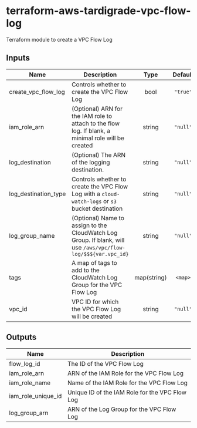 # terraform-aws-tardigrade-vpc-flow-log

Terraform module to create a VPC Flow Log

## Inputs

| Name | Description | Type | Default | Required |
|------|-------------|:----:|:-----:|:-----:|
| create\_vpc\_flow\_log | Controls whether to create the VPC Flow Log | bool | `"true"` | no |
| iam\_role\_arn | (Optional) ARN for the IAM role to attach to the flow log. If blank, a minimal role will be created | string | `"null"` | no |
| log\_destination | (Optional) The ARN of the logging destination. | string | `"null"` | no |
| log\_destination\_type | Controls whether to create the VPC Flow Log with a `cloud-watch-logs` or `s3` bucket destination | string | `"null"` | no |
| log\_group\_name | (Optional) Name to assign to the CloudWatch Log Group. If blank, will use `/aws/vpc/flow-log/$$${var.vpc_id}` | string | `"null"` | no |
| tags | A map of tags to add to the CloudWatch Log Group for the VPC Flow Log | map(string) | `<map>` | no |
| vpc\_id | VPC ID for which the VPC Flow Log will be created | string | `"null"` | no |

## Outputs

| Name | Description |
|------|-------------|
| flow\_log\_id | The ID of the VPC Flow Log |
| iam\_role\_arn | ARN of the IAM Role for the VPC Flow Log |
| iam\_role\_name | Name of the IAM Role for the VPC Flow Log |
| iam\_role\_unique\_id | Unique ID of the IAM Role for the VPC Flow Log |
| log\_group\_arn | ARN of the Log Group for the VPC Flow Log |

